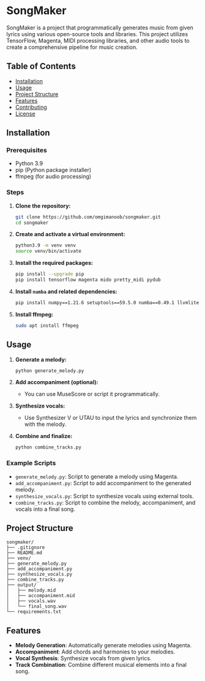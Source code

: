 
# SongMaker

SongMaker is a project that programmatically generates music from given lyrics using various open-source tools and libraries. This project utilizes TensorFlow, Magenta, MIDI processing libraries, and other audio tools to create a comprehensive pipeline for music creation.

## Table of Contents

- [Installation](#installation)
- [Usage](#usage)
- [Project Structure](#project-structure)
- [Features](#features)
- [Contributing](#contributing)
- [License](#license)

## Installation

### Prerequisites

- Python 3.9
- pip (Python package installer)
- ffmpeg (for audio processing)

### Steps

1. **Clone the repository:**

   ```sh
   git clone https://github.com/omgimanoob/songmaker.git
   cd songmaker
   ```

2. **Create and activate a virtual environment:**

   ```sh
   python3.9 -m venv venv
   source venv/bin/activate
   ```

3. **Install the required packages:**

   ```sh
   pip install --upgrade pip
   pip install tensorflow magenta mido pretty_midi pydub
   ```

4. **Install `numba` and related dependencies:**

   ```sh
   pip install numpy==1.21.6 setuptools==59.5.0 numba==0.49.1 llvmlite==0.32.1
   ```

5. **Install ffmpeg:**

   ```sh
   sudo apt install ffmpeg
   ```

## Usage

1. **Generate a melody:**

   ```sh
   python generate_melody.py
   ```

2. **Add accompaniment (optional):**
   - You can use MuseScore or script it programmatically.

3. **Synthesize vocals:**
   - Use Synthesizer V or UTAU to input the lyrics and synchronize them with the melody.

4. **Combine and finalize:**

   ```sh
   python combine_tracks.py
   ```

### Example Scripts

- `generate_melody.py`: Script to generate a melody using Magenta.
- `add_accompaniment.py`: Script to add accompaniment to the generated melody.
- `synthesize_vocals.py`: Script to synthesize vocals using external tools.
- `combine_tracks.py`: Script to combine the melody, accompaniment, and vocals into a final song.

## Project Structure

```plaintext
songmaker/
├── .gitignore
├── README.md
├── venv/
├── generate_melody.py
├── add_accompaniment.py
├── synthesize_vocals.py
├── combine_tracks.py
├── output/
│   ├── melody.mid
│   ├── accompaniment.mid
│   ├── vocals.wav
│   └── final_song.wav
└── requirements.txt
```

## Features

- **Melody Generation**: Automatically generate melodies using Magenta.
- **Accompaniment**: Add chords and harmonies to your melodies.
- **Vocal Synthesis**: Synthesize vocals from given lyrics.
- **Track Combination**: Combine different musical elements into a final song.
